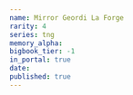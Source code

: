 ```yaml
---
name: Mirror Geordi La Forge
rarity: 4
series: tng
memory_alpha:
bigbook_tier: -1
in_portal: true
date:
published: true
---
```




